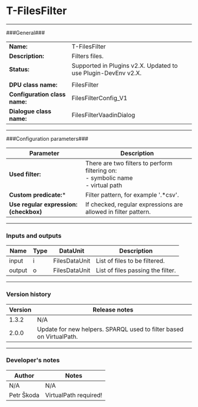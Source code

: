 # T-FilesFilter #
----------

###General###

|                              |                                                               |
|------------------------------|---------------------------------------------------------------|
|**Name:**                     |T-FilesFilter                                              |
|**Description:**              |Filters files. |
|**Status:**                   |Supported in Plugins v2.X. Updated to use Plugin-DevEnv v2.X.       |
|                              |                                                               |
|**DPU class name:**           |FilesFilter     | 
|**Configuration class name:** |FilesFilterConfig_V1                           |
|**Dialogue class name:**      |FilesFilterVaadinDialog | 

***

###Configuration parameters###


|Parameter                        |Description                             |                                                        
|---------------------------------|----------------------------------------|
|**Used filter:** |There are two filters to perform filtering on: <BR> - symbolic name <BR> - virtual path  |
|**Custom predicate:*** |Filter pattern, for example '.*csv'.|
|**Use regular expression: (checkbox)** |If checked, regular expressions are allowed in filter pattern. |

***

### Inputs and outputs ###

|Name                |Type       |DataUnit                         |Description                        |
|--------------------|-----------|---------------------------------|-----------------------------------|
|input |i |FilesDataUnit  |List of files to be filtered.  |
|output|o |FilesDataUnit |List of files passing the filter. | 

***

### Version history ###

|Version            |Release notes                                   |
|-------------------|------------------------------------------------|
|1.3.2              |N/A                                             |                                
|2.0.0              |Update for new helpers. SPARQL used to filter based on VirtualPath. |

***

### Developer's notes ###

|Author            |Notes                 |
|------------------|----------------------|
|N/A               |N/A                   | 
|Petr Škoda        |VirtualPath required! |

